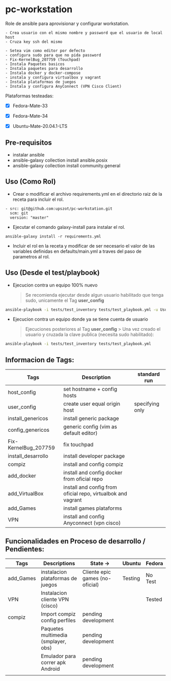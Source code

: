# pc-workstation

Role de ansible para aprovisionar y configurar workstation.

	- Crea usuario con el mismo nombre y password que el usuario de local host
	- Cruza key ssh del mismo

	- Setea vim como editor por defecto
	- configura sudo para que no pida password
	- Fix-KernelBug_207759 (Touchpad)
	- Instala Paquetes basicos
	- Instala paquetes para desarrollo
	- Instala docker y docker-compose
	- instala y configura virtualbox y vagrant
	- Instala plataformas de juegos 
	- Instala y configura AnyConnect (VPN Cisco Client)

Plataformas testeadas:
- [X] Fedora-Mate-33
- [X] Fedora-Mate-34
- [X] Ubuntu-Mate-20.04.1-LTS


## Pre-requisitos
 - instalar ansible
 - ansible-galaxy collection install ansible.posix
 - ansible-galaxy collection install community.general
 
## Uso (Como Rol)

- Crear o modificar el archivo requirements.yml en el directorio raiz de la receta para incluir el rol.

```
- src: git@github.com:upszot/pc-workstation.git
  scm: git
  version: "master"
```

- Ejecutar el comando galaxy-install para instalar el rol.

```
ansible-galaxy install -r requirements.yml
```

- Incluir el rol en la receta y modificar de ser necesario el valor de las variables definidas en defaults/main.yml a traves del paso de parametros al rol.



## Uso (Desde el test/playbook)

- Ejecucion contra un equipo 100% nuevo
    > Se recomienda ejecutar desde algun usuario habilitado que tenga sudo, unicamente el Tag **user_config**  

```sh
ansible-playbook -i tests/test_inventory tests/test_playbook.yml -u UsuarioHabilitado -k -t user_config
```

- Ejecucion contra un equipo donde ya se tiene cuenta de usuario
    > Ejecuciones posteriores al Tag **user_config** 
		> Una vez creado el usuario y cruzada la clave publica (necesita sudo habilitado):

```sh
ansible-playbook -i tests/test_inventory tests/test_playbook.yml 
```

## Informacion de Tags:

| Tags                  | Description 																									| standard run 		|
| ------                | ------ 																												| ------ 					|
| host_config	        	| set hostname + config hosts 																	| 								|
| user_config	        	| create user equal origin host 																| specifying only	|
| install_genericos	    | install generic package 																			| 								|
| config_genericos	    | generic config (vim as default editor) 												| 								|
| Fix-KernelBug_207759  | fix touchpad 																									| 								|
| install_desarrollo		| install developer package 																		| 								|
| compiz	            	| install and config compiz 																		| 								|
| add_docker	        	| install and config docker from oficial repo 									| 								|
| add_VirtualBox	    	| install and config from oficial repo, virtualbok and vagrant 	| 								|
| add_Games	            | install games plataforms 																			| 								|
| VPN	                	| install and config Anyconnect (vpn cisco) 										| 								|


## Funcionalidades en Proceso de desarrollo / Pendientes:

| Tags 			| Descriptions 												| State  -> 											| Ubuntu 	| Fedora  |
| ------ 		| ------ 															|------ 													| ------ 	| ------ 	|
| add_Games | instalacion plataformas de juegos 	| Cliente epic games (no-oficial) | Testing	| No Test |
|	VPN				|	Instalacion cliente VPN (cisco)			|																	|					|	Tested	|
|	compiz		|	Import compiz config perfiles				|	pending development							|					|					|
|						|	Paquetes multimedia (smplayer, obs)	|	pending development							|					|					|
|						|	Emulador para correr apk Android		|	pending development							|					|					|
|						|																			|																	|					|					|



